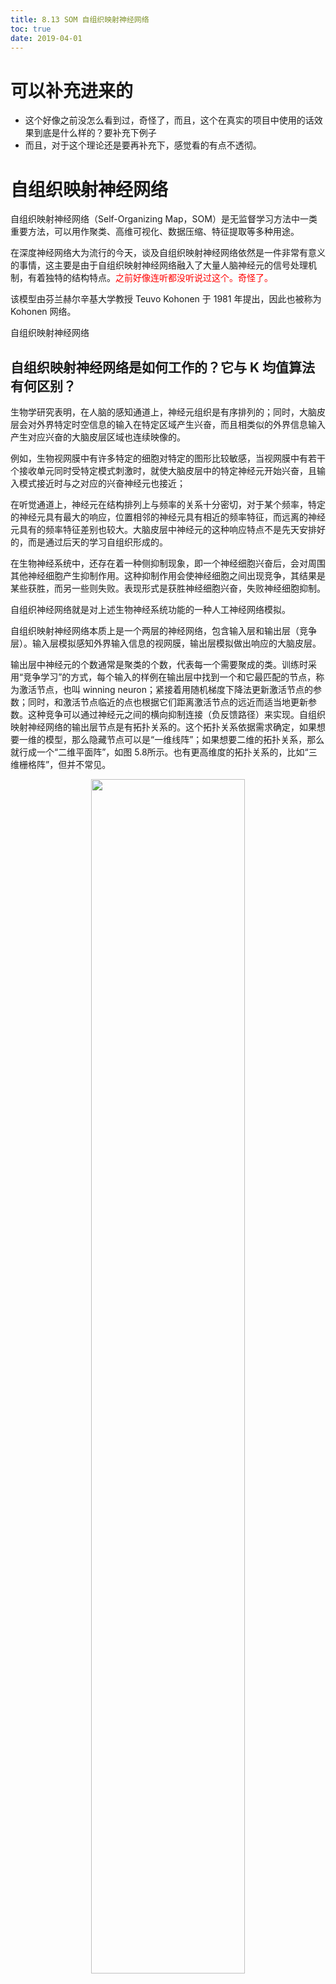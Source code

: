 ```yaml
---
title: 8.13 SOM 自组织映射神经网络
toc: true
date: 2019-04-01
---
```

# 可以补充进来的

- 这个好像之前没怎么看到过，奇怪了，而且，这个在真实的项目中使用的话效果到底是什么样的？要补充下例子
- 而且，对于这个理论还是要再补充下，感觉看的有点不透彻。



# 自组织映射神经网络


自组织映射神经网络（Self-Organizing Map，SOM）是无监督学习方法中一类重要方法，可以用作聚类、高维可视化、数据压缩、特征提取等多种用途。

在深度神经网络大为流行的今天，谈及自组织映射神经网络依然是一件非常有意义的事情，这主要是由于自组织映射神经网络融入了大量人脑神经元的信号处理机制，有着独特的结构特点。<span style="color:red;">之前好像连听都没听说过这个。奇怪了。</span>

该模型由芬兰赫尔辛基大学教授 Teuvo Kohonen 于 1981 年提出，因此也被称为 Kohonen 网络。

自组织映射神经网络


## 自组织映射神经网络是如何工作的？它与 K 均值算法有何区别？

生物学研究表明，在人脑的感知通道上，神经元组织是有序排列的；同时，大脑皮层会对外界特定时空信息的输入在特定区域产生兴奋，而且相类似的外界信息输入产生对应兴奋的大脑皮层区域也连续映像的。

例如，生物视网膜中有许多特定的细胞对特定的图形比较敏感，当视网膜中有若干个接收单元同时受特定模式刺激时，就使大脑皮层中的特定神经元开始兴奋，且输入模式接近时与之对应的兴奋神经元也接近；

在听觉通道上，神经元在结构排列上与频率的关系十分密切，对于某个频率，特定的神经元具有最大的响应，位置相邻的神经元具有相近的频率特征，而远离的神经元具有的频率特征差别也较大。大脑皮层中神经元的这种响应特点不是先天安排好的，而是通过后天的学习自组织形成的。


在生物神经系统中，还存在着一种侧抑制现象，即一个神经细胞兴奋后，会对周围其他神经细胞产生抑制作用。这种抑制作用会使神经细胞之间出现竞争，其结果是某些获胜，而另一些则失败。表现形式是获胜神经细胞兴奋，失败神经细胞抑制。

自组织神经网络就是对上述生物神经系统功能的一种人工神经网络模拟。

自组织映射神经网络本质上是一个两层的神经网络，包含输入层和输出层（竞争层）。输入层模拟感知外界输入信息的视网膜，输出层模拟做出响应的大脑皮层。

输出层中神经元的个数通常是聚类的个数，代表每一个需要聚成的类。训练时采用“竞争学习”的方式，每个输入的样例在输出层中找到一个和它最匹配的节点，称为激活节点，也叫 winning neuron；紧接着用随机梯度下降法更新激活节点的参数；同时，和激活节点临近的点也根据它们距离激活节点的远近而适当地更新参数。这种竞争可以通过神经元之间的横向抑制连接（负反馈路径）来实现。自组织映射神经网络的输出层节点是有拓扑关系的。这个拓扑关系依据需求确定，如果想要一维的模型，那么隐藏节点可以是“一维线阵”；如果想要二维的拓扑关系，那么就行成一个“二维平面阵”，如图 5.8所示。也有更高维度的拓扑关系的，比如“三维栅格阵”，但并不常见。

<p align="center">
    <img width="70%" height="70%" src="http://images.iterate.site/blog/image/20190401/PUSTAO8TjwPW.png?imageslim">
</p>

假设输入空间是 D 维，输入模式为 ![](http://images.iterate.site/blog/image/20190401/LysUec8WQjvm.png?imageslim)，输入单元 i 和神经元 j 之间在计算层的连接权重为<p align="center">
    <img width="70%" height="70%" src="http://images.iterate.site/blog/image/20190401/IRmwQ3SyWa46.png?imageslim">
</p>，其中 N 是神经元的总数。自组织映射神经网络的自组织学习过程可以归纳为以下几个子过程。


1. 初始化。所有连接权重都用小的随机值进行初始化。
2. 竞争。神经元计算每一个输入模式各自的判别函数值，并宣布具有最小判别函数值的特定神经元为胜利者，其中每个神经元 $j$ 的判别函数为<p align="center">
    <img width="70%" height="70%" src="http://images.iterate.site/blog/image/20190401/edVIyMIqHK0N.png?imageslim">
</p>。
3. 合作。获胜神经元 $I（x）$ 决定了兴奋神经元拓扑邻域的空间位置。确定激活结点 $I（x）$ 之后，我们也希望更新和它临近的节点。更新程度计算如下：<p align="center">
    <img width="70%" height="70%" src="http://images.iterate.site/blog/image/20190403/3xWYz8ef1wjL.png?imageslim">
</p>，其中 $S_{ij}$ 表示竞争层神经元 $i$ 和 $j$ 之间的距离，<p align="center">
    <img width="70%" height="70%" src="http://images.iterate.site/blog/image/20190403/RlyWc7z0dVp1.png?imageslim">
</p>随时间衰减；简单地说，临近的节点距离越远，更新的程度要打更大折扣。
4. 适应。适当调整相关兴奋神经元的连接权重，使得获胜的神经元对相似输入模式的后续应用的响应增强：<p align="center">
    <img width="70%" height="70%" src="http://images.iterate.site/blog/image/20190403/28eT0Soz34dG.png?imageslim">
</p>， 其中依赖于时间的学习率定义为：<p align="center">
    <img width="70%" height="70%" src="http://images.iterate.site/blog/image/20190403/Lvhd7OXf5BC1.png?imageslim">
</p>。
5. 迭代。继续回到步骤 2，直到特征映射趋于稳定。

<span style="color:red;">没有特别明白。</span>

在迭代结束之后，每个样本所激活的神经元就是它对应的类别。

自组织映射神经网络具有保序映射的特点，可以将任意维输入模式在输出层映射为一维或者二维图形，并保持拓扑结构不变。这种拓扑映射使得“输出层神经元的空间位置对应于输入空间的特定域或特征”。由其学习过程可以看出，每个学习权重更新的效果等同于将获胜的神经元及其邻近的权向量 $w_i$ 向输入向量 $x$ 移动，同时对该过程的迭代进行会使得网络的拓扑有序。


在自组织映射神经网络中，获胜的神经元将使得相关的各权重向更加有利于它竞争的方向调整，即以获胜神经元为中心，对近邻的神经元表现出兴奋性侧反馈，而对远邻的神经元表现出抑制性侧反馈，近邻者互相激励，远邻者相互抑制。近邻和远邻均有一定的范围，对更远邻的神经元则表现弱激励的作用。

这种交互作用的方式以曲线可视化则类似于“墨西哥帽”，如图 5.9所示。

<p align="center">
    <img width="70%" height="70%" src="http://images.iterate.site/blog/image/20190403/4PfhIpaRvCRL.png?imageslim">
</p>

自组织映射神经网络与 K 均值算法的区别如下：

1. K 均值算法需要事先定下类的个数，也就是 K 的值。而自组织映射神经网络则不用，隐藏层中的某些节点可以没有任何输入数据属于它，因此聚类结果的实际簇数可能会小于神经元的个数。而 K 均值算法受 K 值设定的影响要更大一些。
2. K 均值算法为每个输入数据找到一个最相似的类后，只更新这个类的参数；自组织映射神经网络则会更新临近的节点。所以，K 均值算法受 noise data的影响比较大，而自组织映射神经网络的准确性可能会比 K 均值算法低（因为也更新了临近节点）。
3. 相比较而言，自组织映射神经网络的可视化比较好，而且具有优雅的拓扑关系图。


## 怎样设计自组织映射神经网络并设定网络训练参数？


**设定输出层神经元的数量**

输出层神经元的数量和训练集样本的类别数相关。若不清楚类别数，则尽可能地设定较多的节点数，以便较好地映射样本的拓扑结构，如果分类过细再酌情减少输出节点。这样可能会带来少量从未更新过权值的 “死节点”，但一般可通过重新初始化权值来解决。

**设计输出层节点的排列**

输出层的节点排列成哪种形式取决于实际应用的需要，排列形式应尽量直观地反映出实际问题的物理意义。例如，对于一般的分类问题，一个输出节点能代表一个模式类，用一维线阵既结构简单又意义明确；对于颜色空间或者旅行路径类的问题，二维平面则比较直观。


**初始化权值**

可以随机初始化，但尽量使权值的初始位置与输入样本的大概分布区域充分重合，避免出现大量的初始“死节点”。一种简单易行的方法是从训练集中随机抽取 $m$ 个输入样本作为初始权值。

**设计拓扑领域**

拓扑领域的设计原则是使领域不断缩小，这样输出平面上相邻神经元对应的权向量之间既有区别又有相当的相似性，从而保证当获胜节点对某一类模式产生最大响应时，其领域节点也能产生较大响应。领域的形状可以是正方形、六边形或者菱形。优势领域的大小用领域的半径表示，通常凭借经验来选择。

**设计学习率**

学习率是一个递减的函数，可以结合拓扑邻域的更新一起考虑，也可分开考虑。在训练开始时，学习率可以选取较大的值，之后以较快的速度下降，这样有利于很快地捕捉到输入向量的大致结构，然后学习率在较小的值上缓降至 0 值，这样可以精细地调整权值使之符合输入空间的样本分布结构。




# 相关

- 《百面机器学习》
